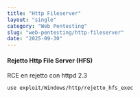 ```yaml
---
title: "Http Fileserver"
layout: "single"
category: "Web Pentesting"
slug: "web-pentesting/http-fileserver"
date: "2025-09-30"
---
```


#### Rejetto Http File Server (HFS)

RCE en rejetto con httpd 2.3
```bash
use exploit/Windows/http/rejetto_hfs_exec
```